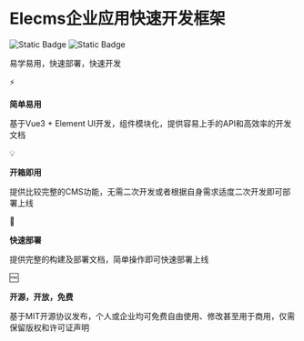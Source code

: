 # Elecms企业应用快速开发框架

![Static Badge](https://img.shields.io/badge/Vue-%3E%3D3.0.0-green) ![Static Badge](https://img.shields.io/badge/Element%20Plus-%3E%3D2.8.6-blue)

易学易用，快速部署，快速开发


⚡️

**简单易用**

基于Vue3 + Element UI开发，组件模块化，提供容易上手的API和高效率的开发文档


💡

**开箱即用**

提供比较完整的CMS功能，无需二次开发或者根据自身需求适度二次开发即可部署上线


🚀

**快速部署**

提供完整的构建及部署文档，简单操作即可快速部署上线


🆓

**开源，开放，免费**

基于MIT开源协议发布，个人或企业均可免费自由使用、修改甚至用于商用，仅需保留版权和许可证声明
